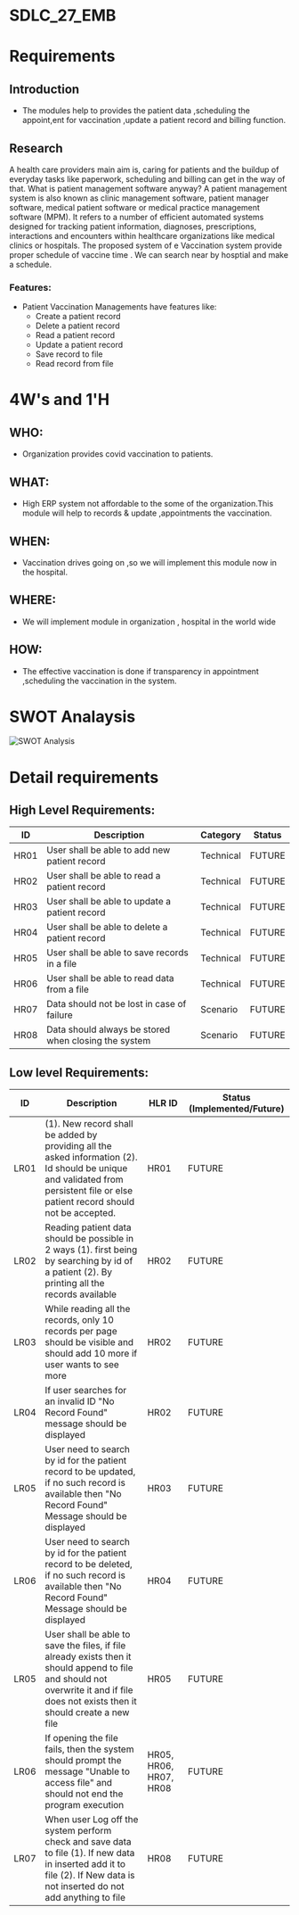 # SDLC_27_EMB

# Requirements

## Introduction

- The modules help to provides the patient data ,scheduling the appoint,ent for vaccination ,update a patient record and billing function.

## Research

A health care providers main aim is, caring for patients and the buildup of everyday tasks like paperwork, scheduling and billing can get in the way of that. What is patient management software anyway? A patient management system is also known as clinic management software, patient manager software, medical patient software or medical practice management software (MPM). It refers to a number of efficient automated systems designed for tracking patient information, diagnoses, prescriptions, interactions and encounters within healthcare organizations like medical clinics or hospitals.
The proposed system of e Vaccination system provide proper schedule of vaccine time . We can search near by hosptial and make a schedule.

### Features:

- Patient Vaccination Managements have features like:
  - Create a patient record
  - Delete a patient record
  - Read a patient record
  - Update a patient record
  - Save record to file
  - Read record from file

# 4W&#39;s and 1&#39;H

## WHO:

- Organization provides covid vaccination to patients.

## WHAT:

- High ERP system not affordable to the some of the organization.This module will help to records & update ,appointments the vaccination.

## WHEN:

- Vaccination drives going on ,so we will implement this module now in the hospital.

## WHERE:

- We will implement module in organization , hospital in the world wide

## HOW:

- The effective vaccination is done if transparency in appointment ,scheduling the vaccination in the system.

# SWOT Analaysis

![SWOT Analysis](https://user-images.githubusercontent.com/86118433/130115816-309e7967-bb44-4ae8-ac57-e325df6093a5.PNG)

# Detail requirements

## High Level Requirements:

| ID   | Description                                          | Category  | Status |
| ---- | ---------------------------------------------------- | --------- | ------ |
| HR01 | User shall be able to add new patient record         | Technical | FUTURE |
| HR02 | User shall be able to read a patient record          | Technical | FUTURE |
| HR03 | User shall be able to update a patient record        | Technical | FUTURE |
| HR04 | User shall be able to delete a patient record        | Technical | FUTURE |
| HR05 | User shall be able to save records in a file         | Technical | FUTURE |
| HR06 | User shall be able to read data from a file          | Technical | FUTURE |
| HR07 | Data should not be lost in case of failure           | Scenario  | FUTURE |
| HR08 | Data should always be stored when closing the system | Scenario  | FUTURE |

## Low level Requirements:

| ID   | Description                                                                                                                                                                         | HLR ID                 | Status (Implemented/Future) |
| ---- | ----------------------------------------------------------------------------------------------------------------------------------------------------------------------------------- | ---------------------- | --------------------------- |
| LR01 | (1). New record shall be added by providing all the asked information (2). Id should be unique and validated from persistent file or else patient record should not be accepted.    | HR01                   | FUTURE                      |
| LR02 | Reading patient data should be possible in 2 ways (1). first being by searching by id of a patient (2). By printing all the records available                                       | HR02                   | FUTURE                      |
| LR03 | While reading all the records, only 10 records per page should be visible and should add 10 more if user wants to see more                                                          | HR02                   | FUTURE                      |
| LR04 | If user searches for an invalid ID "No Record Found" message should be displayed                                                                                                    | HR02                   | FUTURE                      |
| LR05 | User need to search by id for the patient record to be updated, if no such record is available then "No Record Found" Message should be displayed                                   | HR03                   | FUTURE                      |
| LR06 | User need to search by id for the patient record to be deleted, if no such record is available then "No Record Found" Message should be displayed                                   | HR04                   | FUTURE                      |
| LR05 | User shall be able to save the files, if file already exists then it should append to file and should not overwrite it and if file does not exists then it should create a new file | HR05                   | FUTURE                      |
| LR06 | If opening the file fails, then the system should prompt the message "Unable to access file" and should not end the program execution                                               | HR05, HR06, HR07, HR08 | FUTURE                      |
| LR07 | When user Log off the system perform check and save data to file (1). If new data in inserted add it to file (2). If New data is not inserted do not add anything to file           | HR08                   | FUTURE                      |
